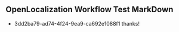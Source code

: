 ## OpenLocalization Workflow Test MarkDown
* 3dd2ba79-ad74-4f24-9ea9-ca692e1088f1 thanks!

<!--HONumber=Jul16_HO4-->



